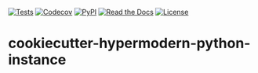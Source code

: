 [![Tests](https://github.com/cjolowicz/cookiecutter-hypermodern-python-instance/workflows/Tests/badge.svg)](https://github.com/cjolowicz/cookiecutter-hypermodern-python-instance/actions?workflow=Tests)
[![Codecov](https://codecov.io/gh/cjolowicz/cookiecutter-hypermodern-python-instance/branch/master/graph/badge.svg)](https://codecov.io/gh/cjolowicz/cookiecutter-hypermodern-python-instance)
[![PyPI](https://img.shields.io/pypi/v/cookiecutter-hypermodern-python-instance.svg)](https://pypi.org/project/cookiecutter-hypermodern-python-instance/)
[![Read the Docs](https://readthedocs.org/projects/cookiecutter-hypermodern-python-instance/badge/)](https://cookiecutter-hypermodern-python-instance.readthedocs.io/)
[![License](https://img.shields.io/pypi/l/cookiecutter-hypermodern-python-instance)](https://opensource.org/licenses/MIT)

# cookiecutter-hypermodern-python-instance
